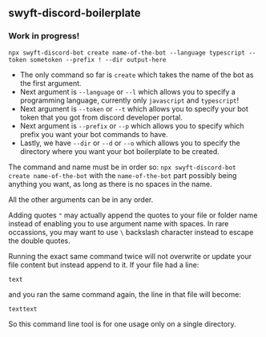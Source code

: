 ## swyft-discord-boilerplate

### Work in progress!

``npx swyft-discord-bot create name-of-the-bot --language typescript --token sometoken --prefix ! --dir output-here``

+ The only command so far is ``create`` which takes the name of the bot as the first argument.
+ Next argument is ``--language`` or ``--l`` which allows you to specify a programming language, currently only ``javascript`` and ``typescript``!
+ Next argument is ``--token`` or ``--t`` which allows you to specify your bot token that you got from discord developer portal.
+ Next argument is ``--prefix`` or ``--p`` which allows you to specify which prefix you want your bot commands to have.
+ Lastly, we have ``--dir`` or ``--d`` or ``--o`` which allows you to specify the directory where you want your bot boilerplate to be created.

The command and name must be in order so:
``npx swyft-discord-bot create name-of-the-bot``
with the ``name-of-the-bot`` part possibly being anything you want, as long as there is no spaces in the name.

All the other arguments can be in any order.

Adding quotes ``"`` may actually append the quotes to your file or folder name instead of enabling you to use argument name with spaces.
In rare occassions, you may want to use ``\`` backslash character instead to escape the double quotes.

Running the exact same command twice will not overwrite or update your file content but instead append to it.
If your file had a line:

``text``

and you ran the same command again, the line in that file will become:

``texttext``

So this command line tool is for one usage only on a single directory.
